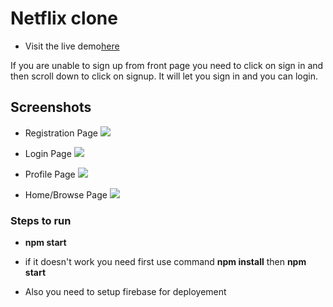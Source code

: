# Netflix clone 
* Visit the live demo[here](https://netflix-clone-88c67.web.app/)

If you are unable to sign up from front page you need to click on sign in and then scroll down to click on signup. It will let you sign in and you can login.

## Screenshots

* Registration Page
![](https://i.imgur.com/iNeWP5w.jpg)

* Login Page
![](https://i.imgur.com/WQq6W7X.jpg)

* Profile Page
![](https://i.imgur.com/HyttKpm.jpg)

* Home/Browse Page
![](https://i.imgur.com/h5b5MoI.jpg)

### Steps to run

* **npm start**

* if it doesn't work you need first use command
**npm install** then **npm start**

* Also you need to setup firebase for deployement 



